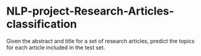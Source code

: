 # NLP-project-Research-Articles-classification
Given the abstract and title for a set of research articles, predict the topics for each article included in the test set. 
